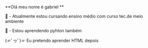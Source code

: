 **Olá meu nome é gabriel **

📖 - Atualmente estou cursando ensino médio com curso tec.de meio ambiente

🐍 - Estou aprendendo pyhton também 

(☞ﾟヮﾟ)☞  Eu pretendo aprender HTML depois


